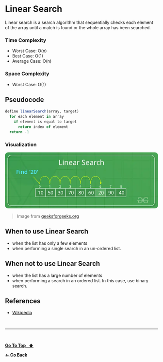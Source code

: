 # Linear Search

Linear search is a search algorithm that sequentially checks each element of the array until a match is found or the whole array has been searched.

### Time Complexity

- Worst Case: O(n)
- Best Case: O(1)
- Average Case: O(n)

### Space Complexity

- Worst Case: O(1)

## Pseudocode

```js
define linearSearch(array, target)
  for each element in array
    if element is equal to target
      return index of element
  return -1
```

### Visualization

![Linear Search](./linear-search.webp 'Linear Search')

> Image from [geeksforgeeks.org](https://www.geeksforgeeks.org/linear-search)

## When to use Linear Search

- when the list has only a few elements
- when performing a single search in an un-ordered list.

## When not to use Linear Search

- when the list has a large number of elements
- when performing a search in an ordered list. In this case, use binary search.

## References

- [Wikipedia](https://en.wikipedia.org/wiki/Linear_search#:~:text=Linear%20search%20is%20usually%20very,to%20use%20a%20faster%20method.)

&nbsp;

---

&nbsp;

[**Go To Top &nbsp; ⬆️**](#linear-search)

[**← Go Back**](../README.md)

&nbsp;
